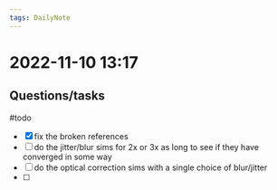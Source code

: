 ```yaml
---
tags: DailyNote 
---
```


# 2022-11-10  13:17


## Questions/tasks 

#todo 

- [x] fix the broken references
- [ ] do the jitter/blur sims for 2x or 3x as long to see if they have converged in some way
- [ ] do the optical correction sims with a single choice of blur/jitter 
- [ ] 


